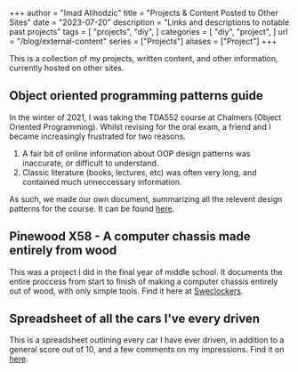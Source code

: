 +++
author = "Imad Alihodzic"
title = "Projects & Content Posted to Other Sites"
date = "2023-07-20"
description = "Links and descriptions to notable past projects"
tags = [
    "projects",
    "diy",
]
categories = [
    "diy",
    "project",
]
url = "/blog/external-content"
series = ["Projects"]
aliases = ["Project"]
+++

This is a collection of my projects, written content, and other information, currently hosted on other sites.

<!--more-->

## Object oriented programming patterns guide

In the winter of 2021, I was taking the TDA552 course at Chalmers (Object Oriented Programming). Whilst revising for the oral exam, a friend and I became increasingly frustrated for two reasons.

1. A fair bit of online information about OOP design patterns was inaccurate, or difficult to understand.
2. Classic literature (books, lectures, etc) was often very long, and contained much unneccessary information.

As such, we made our own document, summarizing all the relevent design patterns for the course. It can be found [here](https://docs.google.com/document/d/1xnfqXqUVfe49HLLmR8NmttV2_ft6sCwBEjIhSNsaDr0/edit?usp=sharing).

## Pinewood X58 - A computer chassis made entirely from wood

This was a project I did in the final year of middle school. It documents the entire proccess from start to finish of making a computer chassis entirely out of wood, with only simple tools. Find it here at [Sweclockers](https://www.sweclockers.com/galleri/14405-pinewood-x58-ett-tra-chassis).

## Spreadsheet of all the cars I've every driven

This is a spreadsheet outlining every car I have ever driven, in addition to a general score out of 10, and a few comments on my impressions. Find it on [here](https://docs.google.com/spreadsheets/d/1TrLA6vbrQVKhTiFp5SKgJQ3BWEaIaHqtV1lkgNN7Juw/edit?usp=sharing).
